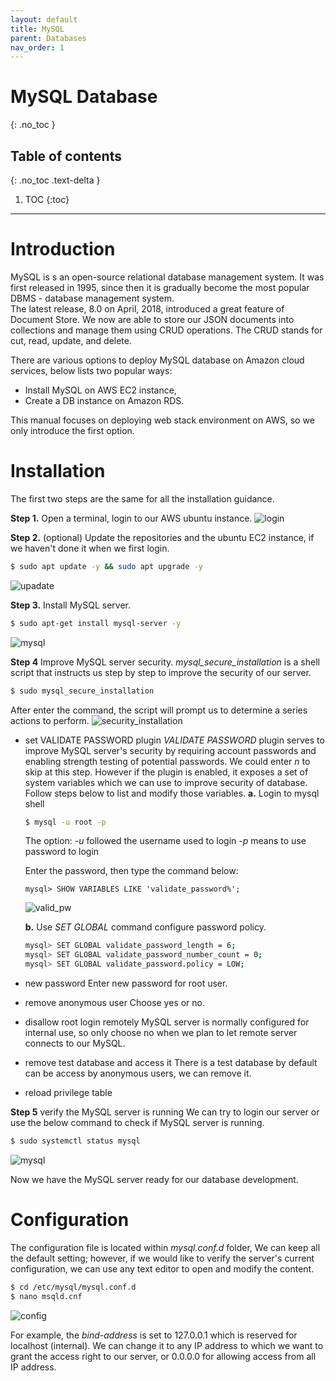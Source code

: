```yaml
---
layout: default
title: MySQL
parent: Databases
nav_order: 1
---
```


# MySQL Database
{: .no_toc }

## Table of contents
{: .no_toc .text-delta }

1. TOC
{:toc}

---

# Introduction
MySQL is s an open-source relational database management system. It was first released in 1995, since then it is gradually become the most popular DBMS - database management system.  
The latest release, 8.0 on April, 2018, introduced a great feature of Document Store. We now are able to store our JSON documents into collections and manage them using CRUD operations. The CRUD stands for cut, read, update, and delete.

There are various options to deploy MySQL database on Amazon cloud services, below lists two popular ways:
- Install MySQL on AWS EC2 instance,
- Create a DB instance on Amazon RDS.  
  
This manual focuses on deploying web stack environment on AWS, so we only introduce the first option.

# Installation
The first two steps are the same for all the installation guidance.

**Step 1.** Open a terminal, login to our AWS ubuntu instance.
![login](../../assets/images/login.png)

**Step 2.** (optional) Update the repositories and the ubuntu EC2 instance, if we haven't done it when we first login.
```bash
$ sudo apt update -y && sudo apt upgrade -y
```
![upadate](../../assets/images/update.png)

**Step 3.** Install MySQL server.
```bash
$ sudo apt-get install mysql-server -y
```
![mysql](../../assets/images/install-mysql.png)

**Step 4** Improve MySQL server security.
*mysql_secure_installation* is a shell script that instructs us step by step to improve the security of our server.

```bash
$ sudo mysql_secure_installation
```
After enter the command, the script will prompt us to determine a series actions to perform.
![security_installation](../../assets/images/security_installation.png)
- set VALIDATE PASSWORD plugin
    *VALIDATE PASSWORD* plugin serves to improve MySQL server's security by requiring account passwords and enabling strength testing of potential passwords.
    We could enter *n* to skip at this step. However if the plugin is enabled, it exposes a set of system variables which we can use to improve security of database. Follow steps below to list and modify those variables.
    **a.** Login to mysql shell
    ```bash
    $ mysql -u root -p
    ```
    The option:
    *-u* followed the username used to login 
    *-p* means to use password to login  

    Enter the password, then type the command below:
    ```mysql
    mysql> SHOW VARIABLES LIKE 'validate_password%';
    ``` 
    
    ![valid_pw](../../assets/images/validate_password.png)

    **b.** Use *SET GLOBAL* command configure password policy.
    ```bash
    mysql> SET GLOBAL validate_password_length = 6;
    mysql> SET GLOBAL validate_password_number_count = 0;
    mysql> SET GLOBAL validate_password.policy = LOW;
    ```
- new password
  Enter new password for root user.
- remove anonymous user
  Choose yes or no.
- disallow root login remotely
  MySQL server is normally configured for internal use, so only choose no when we plan to let remote server connects to our MySQL.
- remove test database and access it
  There is a test database by default can be access by anonymous users, we can remove it.
- reload privilege table

**Step 5** verify the MySQL server is running
We can try to login our server or use the below command to check if MySQL server is running.
```bash
$ sudo systemctl status mysql
```
![mysql](../../assets/images/sql_running.png)

Now we have the MySQL server ready for our database development.

# Configuration
The configuration file is located within *mysql.conf.d* folder, We can keep all the default setting; however, if we would like to verify the server's current configuration, we can use any text editor to open and modify the content.

```bash
$ cd /etc/mysql/mysql.conf.d
$ nano msqld.cnf
```
![config](../../assets/images/sql_conf_1.png)

For example, the *bind-address* is set to 127.0.0.1 which is reserved for localhost (internal). We can change it to any IP address to which we want to grant the access right to our server, or 0.0.0.0 for allowing access from all IP address.
